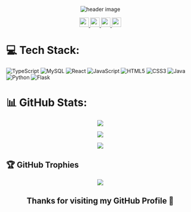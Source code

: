
<p align="center">
  <img src="https://github.com/PriyansuMaurya/PriyansuMaurya/assets/101447544/ede44121-f50e-492d-808b-1241be6a2077" alt="header image"/>
 

</p>

<p align="center">
  <a href="https://twitter.com/PrianshuMaurya">
    <img src="https://img.shields.io/badge/-Twitter-03a9fc" height=25/>
  </a>
   <a href="https://priyansu.vercel.app/">
    <img src="https://img.shields.io/badge/-Portfolio-fcc203" height=25/>
  </a>
  <a href="https://www.linkedin.com/in/priyanshu-maurya/">
    <img src="https://img.shields.io/badge/-Linkedin-0681bf" height=25/>
  </a>
   <a href="mailto:pr17anshu@gmail.com">
    <img src="https://img.shields.io/badge/-Email-0bb806" height=25/>
  </a>
</p>

<!-- > **Let my projects speak about me** -->

<!-- ## Projects 👨‍💻


### <img src="https://ytmp.itsvg.in/PicsArt_11-13-11.55.52.png" width="16px" />  YTMP : YouTube Music Player 
[YTMP : YouTube Music Player]() is the First and the Only YouTube Music Player that lets you play any youtube video as audio with tons of features such as Background play, Playlist merger, No Ads, and many more for free while saving up to 98% of your data.

### <img src="https://capturemytweet.in/logo.png" width="16px" />  Capture my Tweet
Presenting [Capture my Tweet]() , Turn your tweets into wonderful images and post them anywhere! Tons of Features and Customisations, all for free ! 

### <img src="https://metaseo.itsvg.in/logo.png" width="16px" />  metaSEO : Meta tags for best SEO
[metaSEO]() lets you generate meta tags in one click for the best SEO of your website, rank high in search results, and appear unique when someone shares your link!

### <img src="https://visitcount.itsvg.in/logo.png" width="16px" />  Visit Count Pro
[Visit Count Pro]() is More than just a Visit Counter. Best Customization, Realtime Analytics, Best No-Code Solution, Works everywhere, all for free !

### <img src="https://gprm.itsvg.in/logo.png" width="16px" />  GPRM : GitHub Profile ReadMe Maker
[GPRM]() is the Best Profile Generator, Create your perfect GitHub Profile ReadMe in the best possible way. Lots of features and tools included, all for free !

### <img src="https://blazeup.itsvg.in/logo.png" width="16px" /> BlazeUp
[BlazeUp]() provides Blazzzing fast responses directly to your inbox. Endless Integrations, Countless awesome things to do with BlazeUp. -->


# 💻 Tech Stack:
![TypeScript](https://img.shields.io/badge/typescript-%23007ACC.svg?style=for-the-badge&logo=typescript&logoColor=white) 
![MySQL](https://img.shields.io/badge/mysql-%2300f.svg?style=for-the-badge&logo=mysql&logoColor=white) ![React](https://img.shields.io/badge/react-%2320232a.svg?style=for-the-badge&logo=react&logoColor=%2361DAFB) 
![JavaScript](https://img.shields.io/badge/javascript-%23323330.svg?style=for-the-badge&logo=javascript&logoColor=%23F7DF1E) 
![HTML5](https://img.shields.io/badge/html5-%23E34F26.svg?style=for-the-badge&logo=html5&logoColor=white) ![CSS3](https://img.shields.io/badge/css3-%231572B6.svg?style=for-the-badge&logo=css3&logoColor=white) ![Java](https://img.shields.io/badge/java-%23ED8B00.svg?style=for-the-badge&logo=java&logoColor=white) ![Python](https://img.shields.io/badge/python-3670A0?style=for-the-badge&logo=python&logoColor=ffdd54) ![Flask](https://img.shields.io/badge/flask-%23000.svg?style=for-the-badge&logo=flask&logoColor=white)


# 📊 GitHub Stats:

<p align="center">
<img src="https://github-readme-stats.vercel.app/api?username=PriyansuMaurya&theme=dark&hide_border=false&include_all_commits=true&count_private=true" />
</p>


<p align="center">
<img src="https://github-readme-streak-stats.herokuapp.com/?user=PriyansuMaurya&theme=dark&hide_border=false" />
</p>

<p align="center">
<img src="https://github-readme-stats.vercel.app/api/top-langs/?username=PriyansuMaurya&theme=dark&hide_border=false&include_all_commits=true&count_private=true&layout=compact" />
</p>



## 🏆 GitHub Trophies


<p align="center">
<img src="https://github-profile-trophy.vercel.app/?username=PriyansuMaurya&theme=discord&no-frame=false&no-bg=false&margin-w=4" />
</p>

<div align="center">

## Thanks for visiting my GitHub Profile 🚀

</div>

<!-- ``` java
if (codeWorking){
            while (codeQuality < perfectCode){
                codeQuality++;
            }
        }
``` -->

<!-- 
<p align="right">
  <a href="https://visitcount.itsvg.in">
    <img src="https://visitcount.itsvg.in/api?id=PriyansuMaurya&icon=" height=30 width=180/>
  </a>
</p> -->


<!-- 
<p align="center">
  <br/>
 ||||||||||||------------^v^v^v^v^v^v^v^v^v^v^v^v^v^v^v^v^v^v^v^v^v^v^v^v^v^v^v^v^v^------------||||||||||||
</p> -->



